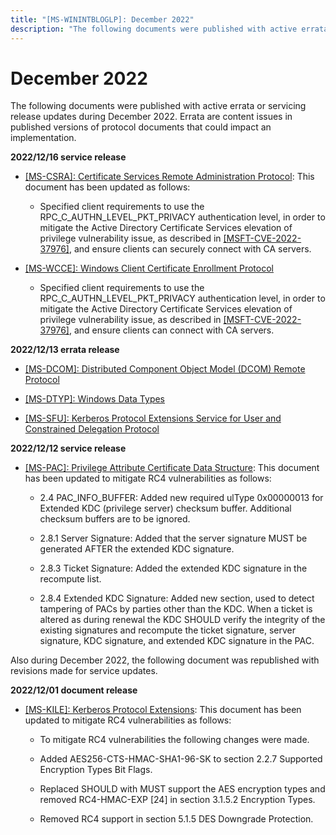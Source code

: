 ```yaml
---
title: "[MS-WININTBLOGLP]: December 2022"
description: "The following documents were published with active errata or servicing release updates during December 2022. Errata are content issues in"
---
```


# December 2022

<p> </p>
<p>The following documents were published with active errata or
servicing release updates during December 2022. Errata are content issues in
published versions of protocol documents that could impact an implementation.</p>

<p><b>2022/12/16 service release</b></p>

<ul><li><p><span><span> 
</span></span><span><a href="/openspecs/windows_protocols/MS-WINERRATA/8d5dba94-8974-4d18-a554-f7b04e7fc112">[MS-CSRA]:
Certificate Services Remote Administration Protocol</a></span>: This document
has been updated as follows: </p>

<ul><li><p><span><span>  </span></span>Specified
client requirements to use the RPC_C_AUTHN_LEVEL_PKT_PRIVACY authentication
level, in order to mitigate the Active Directory Certificate Services elevation
of privilege vulnerability issue, as described in <span><a href="https://go.microsoft.com/fwlink/?linkid=2219940">[MSFT-CVE-2022-37976]</a></span>,
and ensure clients can securely connect with CA servers.</p>

</li></ul></li><li><p><span><span><span>  </span></span></span><span><a href="/openspecs/windows_protocols/MS-WINERRATA/c39fd72a-da21-4b13-b329-c35d61f74a60">[MS-WCCE]:
Windows Client Certificate Enrollment Protocol</a></span></p>

<ul><li><p><span><span>  </span></span>Specified
client requirements to use the RPC_C_AUTHN_LEVEL_PKT_PRIVACY authentication
level, in order to mitigate the Active Directory Certificate Services elevation
of privilege vulnerability issue, as described in <span><a href="https://go.microsoft.com/fwlink/?linkid=2219940">[MSFT-CVE-2022-37976]</a></span>,
and ensure clients can connect with CA servers.</p>

</li></ul></li></ul><p><b>2022/12/13 errata release</b></p>

<ul><li><p><span><span> 
</span></span><span><a href="/openspecs/windows_protocols/MS-WINERRATA/d56b3256-c5ec-486c-8a19-9fc57039d0a8">[MS-DCOM]:
Distributed Component Object Model (DCOM) Remote Protocol</a></span></p>

</li><li><p><span><span> 
</span></span><span><a href="/openspecs/windows_protocols/MS-WINERRATA/11dc2169-6fd7-44a1-b5ac-d8ffed66f39b">[MS-DTYP]:
Windows Data Types</a></span></p>

</li><li><p><span><span> 
</span></span><span><a href="/openspecs/windows_protocols/MS-WINERRATA/68c4fd08-207c-4353-b59d-4d281edfb6bf">[MS-SFU]:
Kerberos Protocol Extensions Service for User and Constrained Delegation
Protocol</a></span></p>

</li></ul><p><b>2022/12/12 service release</b></p>

<ul><li><p><span><span> 
</span></span><span><a href="/openspecs/windows_protocols/MS-WINERRATA/54e7d766-95ed-4e47-bae3-0904176b5958">[MS-PAC]:
Privilege Attribute Certificate Data Structure</a></span>: This document has
been updated to mitigate RC4 vulnerabilities as follows:</p>

<ul><li><p><span><span>  </span></span>2.4
PAC_INFO_BUFFER: Added new required ulType 0x00000013 for Extended KDC
(privilege server) checksum buffer. Additional checksum buffers are to be
ignored.</p>

</li><li><p><span><span>  </span></span>2.8.1
Server Signature: Added that the server signature MUST be generated AFTER the
extended KDC signature.</p>

</li><li><p><span><span>  </span></span>2.8.3
Ticket Signature: Added the extended KDC signature in the recompute list.</p>

</li><li><p><span><span>  </span></span>2.8.4
Extended KDC Signature: Added new section, used to detect tampering of PACs by
parties other than the KDC. When a ticket is altered as during renewal the KDC
SHOULD verify the integrity of the existing signatures and recompute the ticket
signature, server signature, KDC signature, and extended KDC signature in the
PAC.</p>

</li></ul></li></ul><p>Also during December 2022, the following document was
republished with revisions made for service updates.</p>

<p><b>2022/12/01 document release</b></p>

<ul><li><p><span><span> 
</span></span><span><a href="/openspecs/windows_protocols/MS-KILE/2a32282e-dd48-4ad9-a542-609804b02cc9">[MS-KILE]:
Kerberos Protocol Extensions</a></span>: This document has been updated to
mitigate RC4 vulnerabilities as follows:</p>

<ul><li><p><span><span>  </span></span>To
mitigate RC4 vulnerabilities the following changes were made.</p>

</li><li><p><span><span>  </span></span>Added
AES256-CTS-HMAC-SHA1-96-SK to section 2.2.7 Supported Encryption Types Bit
Flags.</p>

</li><li><p><span><span>  </span></span>Replaced
SHOULD with MUST support the AES encryption types and removed RC4-HMAC-EXP [24]
in section 3.1.5.2 Encryption Types.</p>

</li><li><p><span><span>  </span></span>Removed
RC4 support in section 5.1.5 DES Downgrade Protection.</p>

</li></ul></li></ul>
                